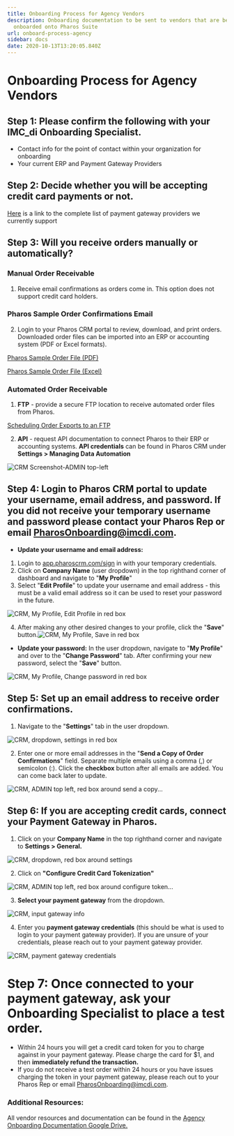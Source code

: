 ```yaml
---
title: Onboarding Process for Agency Vendors
description: Onboarding documentation to be sent to vendors that are being
  onboarded onto Pharos Suite
url: onboard-process-agency
sidebar: docs
date: 2020-10-13T13:20:05.840Z
---
```

# Onboarding Process for Agency Vendors

## Step 1: Please confirm the following with your IMC_di Onboarding Specialist.

* Contact info for the point of contact within your organization for onboarding
* Your current ERP and Payment Gateway Providers

## Step 2: Decide whether you will be accepting credit card payments or not.

[Here](docs/pci-faqs) is a link to the complete list of payment gateway providers we currently support

## Step 3: Will you receive orders manually or automatically?

### Manual Order Receivable

1. Receive email confirmations as orders come in. This option does not support credit card holders.

### Pharos Sample Order Confirmations Email

2. Login to your Pharos CRM portal to review, download, and print orders. Downloaded order files can be imported into an ERP or accounting system (PDF or Excel formats).

 [Pharos Sample Order File (PDF)](uploads/Pharos_Vendor_Sample_Order.pdf)

[Pharos Sample Order File (Excel)](uploads/Pharos_Sample_Order_File_2.5.20.xlsx)

### Automated Order Receivable

1. **FTP** - provide a secure FTP location to receive automated order files from Pharos.

[Scheduling Order Exports to an FTP](https://docs.google.com/document/d/1JynsyNcDOZ-Z32QensRsS4p_nYrFv7d4oUHUe44e2Zk/edit)

2. **API** - request API documentation to connect Pharos to their ERP or accounting systems. **API credentials** can be found in Pharos CRM under **Settings > Managing Data Automation**

![CRM Screenshot-ADMIN top-left](uploads/onboardagency_001.jpg)

## Step 4: Login to Pharos CRM portal to update your username, email address, and password. If you did not receive your temporary username and password please contact your Pharos Rep or email PharosOnboarding@imcdi.com.

* **Update your username and email address:**

1. Login to [app.pharoscrm.com/sign](app.pharoscrm.com/sign) in with your temporary credentials.
2. Click on **Company Name** (user dropdown) in the top righthand corner of dashboard and navigate to "**My Profile**"
3. Select "**Edit Profile**" to update your username and email address - this must be a valid email address so it can be used to reset your password in the future.

![CRM, My Profile, Edit Profile in red box](uploads/onboardagency_003.png)

4. After making any other desired changes to your profile, click the "**Save**" button.![CRM, My Profile, Save in red box](uploads/onboardagency_004.png)

* **Update your password:** In the user dropdown, navigate to "**My Profile**" and over to the "**Change Password**" tab. After confirming your new password, select the "**Save**" button.

![CRM, My Profile, Change password in red box](uploads/onboardagency_005.png)

## Step 5: Set up an email address to receive order confirmations.

1. Navigate to the "**Settings**" tab in the user dropdown.

![CRM, dropdown, settings in red box](uploads/onboardagency_006.png)

2. Enter one or more email addresses in the "**Send a Copy of Order Confirmations**" field. Separate multiple emails using a comma (,) or semicolon (:). Click the **checkbox** button after all emails are added. You can come back later to update.

![CRM, ADMIN top left, red box around send a copy...](uploads/onboardagency_007.png)

## Step 6: If you are accepting credit cards, connect your Payment Gateway in Pharos.

1. Click on your **Company Name** in the top righthand corner and navigate to **Settings > General.**

![CRM, dropdown, red box around settings](uploads/onboardagency_08.png)

2. Click on **"Configure Credit Card Tokenization"**

![CRM, ADMIN top left, red box around configure token...](uploads/onboardagency_009.png)

3. **Select your payment gateway** from the dropdown.

![CRM, input gateway info](uploads/onboardagency_010.jpg)

4. Enter you **payment gateway credentials** (this should be what is used to login to your payment gateway provider). If you are unsure of your credentials, please reach out to your payment gateway provider.

![CRM, payment gateway credentials](uploads/onboardagency_011.jpg)

# Step 7: Once connected to your payment gateway, ask your Onboarding Specialist to place a test order.

* Within 24 hours you will get a credit card token for you to charge against in your payment gateway. Please charge the card for $1, and then **immediately refund the transaction.**
* If you do not receive a test order within 24 hours or you have issues charging the token in your payment gateway, please reach out to your Pharos Rep or email PharosOnboarding@imcdi.com.

### Additional Resources:

All vendor resources and documentation can be found in the [Agency Onboarding Documentation Google Drive.](https://drive.google.com/drive/folders/1URmWO7NoLbkFxBQGN_5XqQIBN3fsXo9f)